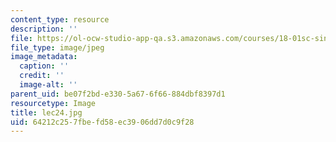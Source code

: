 ```yaml
---
content_type: resource
description: ''
file: https://ol-ocw-studio-app-qa.s3.amazonaws.com/courses/18-01sc-single-variable-calculus-fall-2010/64212c257fbefd58ec3906dd7d0c9f28_lec24.jpg
file_type: image/jpeg
image_metadata:
  caption: ''
  credit: ''
  image-alt: ''
parent_uid: be07f2bd-e330-5a67-6f66-884dbf8397d1
resourcetype: Image
title: lec24.jpg
uid: 64212c25-7fbe-fd58-ec39-06dd7d0c9f28
---
```

